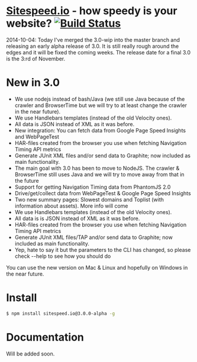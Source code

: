 <a href="http://www.sitespeed.io" target="_blank">Sitespeed.io</a> - how speedy is your website? [![Build Status](https://secure.travis-ci.org/sitespeedio/sitespeed.io.png?branch=3.0-wip)](http://travis-ci.org/sitespeedio/sitespeed.io)
=============

2014-10-04: Today I've merged the 3.0-wip into the master branch and releasing an early alpha release of 3.0. It is still really rough around the edges and 
it will be fixed the coming weeks. The release date for a final 3.0 is the 3:rd of November.


New in 3.0
=============
* We use nodejs instead of bash/Java (we still use Java because of the crawler and BrowserTime but we will try to at least change the crawler in the near future).
* We use Handlebars templates (instead of the old Velocity ones).
* All data is JSON instead of XML as it was before.
* New integration: You can fetch data from Google Page Speed Insights and WebPageTest
* HAR-files created from the browser you use when fetching Navigation Timing API metrics
* Generate JUnit XML files and/or send data to Graphite; now included as main functionality.
* The main goal with 3.0 has been to move to NodeJS. The crawler & BrowserTime still uses Java and we will try to move away from that in the future
* Support for getting Navigation Timing data from PhantomJS 2.0
* Drive/get/collect data from WebPageTest & Google Page Speed Insights
* Two new summary pages: Slowest domains and Toplist (with information about assets). More info will come
* We use Handlebars templates (instead of the old Velocity ones).
* All data is is JSON instead of XML as it was before.
* HAR-files created from the browser you use when fetching Navigation Timing API metrics
* Generate JUnit XML files/TAP and/or send data to Graphite; now included as main functionality.
* Yep, hate to say it but the parameters to the CLI has changed, so please check --help to see how you should do

You can use the new version on Mac & Linux and hopefully on Windows in the near future.

Install 
=============
```bash
$ npm install sitespeed.io@3.0.0-alpha -g
```

Documentation
=============
Will be added soon.
